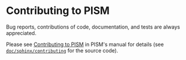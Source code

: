 # Contributing to PISM

Bug reports, contributions of code, documentation, and tests are always appreciated.

Please see [Contributing to PISM](https://pism-docs.org/sphinx/contributing) in PISM's manual for details (see [`doc/sphinx/contributing`](doc/sphinx/contributing) for the source code).
